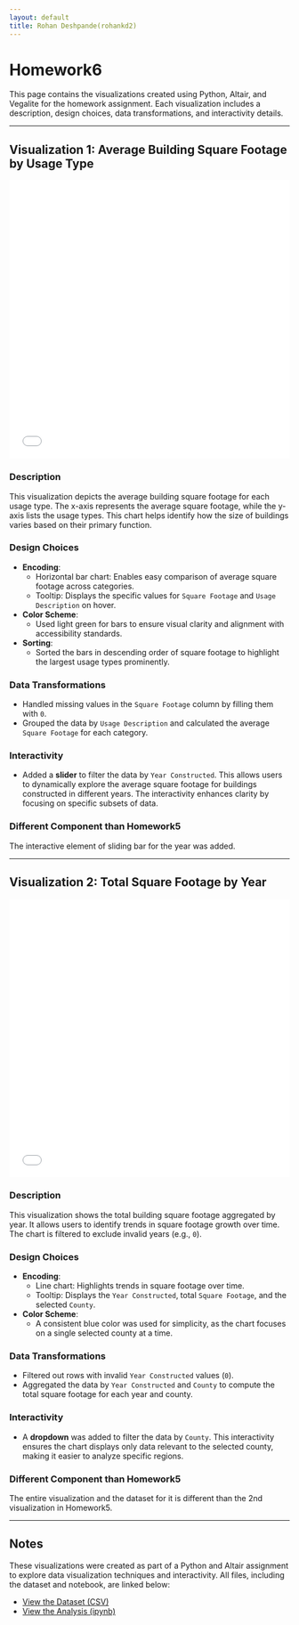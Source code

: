 ```yaml
---
layout: default
title: Rohan Deshpande(rohankd2)
---
```


# Homework6

This page contains the visualizations created using Python, Altair, and Vegalite for the homework assignment. Each visualization includes a description, design choices, data transformations, and interactivity details.

---

## Visualization 1: Average Building Square Footage by Usage Type

<iframe src="visualizations/visualization1.html" width="100%" height="500px" frameborder="0"></iframe>

### Description

This visualization depicts the average building square footage for each usage type. The x-axis represents the average square footage, while the y-axis lists the usage types. This chart helps identify how the size of buildings varies based on their primary function.

### Design Choices

- **Encoding**:
  - Horizontal bar chart: Enables easy comparison of average square footage across categories.
  - Tooltip: Displays the specific values for `Square Footage` and `Usage Description` on hover.
- **Color Scheme**:
  - Used light green for bars to ensure visual clarity and alignment with accessibility standards.
- **Sorting**:
  - Sorted the bars in descending order of square footage to highlight the largest usage types prominently.

### Data Transformations

- Handled missing values in the `Square Footage` column by filling them with `0`.
- Grouped the data by `Usage Description` and calculated the average `Square Footage` for each category.

### Interactivity

- Added a **slider** to filter the data by `Year Constructed`. This allows users to dynamically explore the average square footage for buildings constructed in different years. The interactivity enhances clarity by focusing on specific subsets of data.

### Different Component than Homework5

The interactive element of sliding bar for the year was added.

---

## Visualization 2: Total Square Footage by Year

<iframe src="visualizations/visualization2.html" width="100%" height="500px" frameborder="0"></iframe>

### Description

This visualization shows the total building square footage aggregated by year. It allows users to identify trends in square footage growth over time. The chart is filtered to exclude invalid years (e.g., `0`).

### Design Choices

- **Encoding**:
  - Line chart: Highlights trends in square footage over time.
  - Tooltip: Displays the `Year Constructed`, total `Square Footage`, and the selected `County`.
- **Color Scheme**:
  - A consistent blue color was used for simplicity, as the chart focuses on a single selected county at a time.

### Data Transformations

- Filtered out rows with invalid `Year Constructed` values (`0`).
- Aggregated the data by `Year Constructed` and `County` to compute the total square footage for each year and county.

### Interactivity

- A **dropdown** was added to filter the data by `County`. This interactivity ensures the chart displays only data relevant to the selected county, making it easier to analyze specific regions.

### Different Component than Homework5

The entire visualization and the dataset for it is different than the 2nd visualization in Homework5.

---

## Notes

These visualizations were created as part of a Python and Altair assignment to explore data visualization techniques and interactivity. All files, including the dataset and notebook, are linked below:

- [View the Dataset (CSV)](https://github.com/rohan20399/dataViz/blob/main/building_inventory.csv)
- [View the Analysis (ipynb)](https://github.com/rohan20399/dataViz/blob/main/HW_6.ipynb)